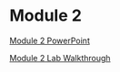 # Module 2

[Module 2 PowerPoint](https://uflorida-my.sharepoint.com/:v:/g/personal/butkaa_ufl_edu/ER6pv3kc03JHqBx5Y1vuDhYBPTZj0XOUgzlVU-Hze9UmhA?nav=eyJyZWZlcnJhbEluZm8iOnsicmVmZXJyYWxBcHAiOiJPbmVEcml2ZUZvckJ1c2luZXNzIiwicmVmZXJyYWxBcHBQbGF0Zm9ybSI6IldlYiIsInJlZmVycmFsTW9kZSI6InZpZXciLCJyZWZlcnJhbFZpZXciOiJNeUZpbGVzTGlua0NvcHkifX0&e=nmvB6T)

[Module 2 Lab Walkthrough](https://uflorida-my.sharepoint.com/:v:/g/personal/butkaa_ufl_edu/EafWAMJc75NGpjGCIl78ceUBiZpj8G1x0h7FPCdtrVJ3DA?nav=eyJyZWZlcnJhbEluZm8iOnsicmVmZXJyYWxBcHAiOiJPbmVEcml2ZUZvckJ1c2luZXNzIiwicmVmZXJyYWxBcHBQbGF0Zm9ybSI6IldlYiIsInJlZmVycmFsTW9kZSI6InZpZXciLCJyZWZlcnJhbFZpZXciOiJNeUZpbGVzTGlua0NvcHkifX0&e=mqeeLn)
